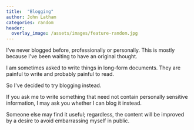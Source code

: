 ```yaml
---
title:  "Blogging"
author: John Latham
categories: random
header:
  overlay_image: /assets/images/feature-random.jpg
---
```

I've never blogged before, professionally or personally. This is mostly because I've been waiting to have an original thought.

I am sometimes asked to write things in long-form documents. They are painful to write and probably painful to read.

So I've decided to try blogging instead.

If you ask me to write something that need not contain personally sensitive information, I may ask you whether I can blog it instead.

Someone else may find it useful; regardless, the content will be improved by a desire to avoid embarrassing myself in public.
